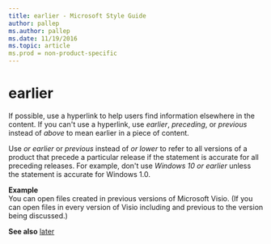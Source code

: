 ```yaml
---
title: earlier - Microsoft Style Guide
author: pallep
ms.author: pallep
ms.date: 11/19/2016
ms.topic: article
ms.prod = non-product-specific
---
```


# earlier

If possible, use a hyperlink to help users find information elsewhere in the content. If you can't use a hyperlink, use *earlier*, *preceding*, or *previous* instead of *above* to mean earlier in a piece of content. 

Use *or earlier* or *previous* instead of *or lower* to
refer to all versions of a product that precede a particular release if
the statement is accurate for all preceding releases. For example,
don't use *Windows 10 or earlier* unless the statement is accurate for Windows 1.0.

**Example**  
You
can open files created in previous versions of Microsoft Visio.
(If you can open files in every version of Visio including and previous
to the version being discussed.) 

**See also**  [later](/style-guide/a-z-word-list-term-collections/l/later)
